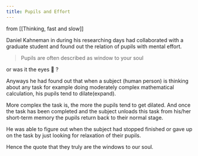 ```yaml
---
title: Pupils and Effort
---
```


from [[Thinking, fast and slow]]

Daniel Kahneman in during his researching days had collaborated with a graduate student and found out the relation of pupils with mental effort.

> Pupils are often described as window to your soul

or was it the eyes 🤔 ?

Anyways he had found out that when a subject (human person) is thinking about any task for example doing moderately complex mathematical calculation, his pupils tend to dilate(expand).

More complex the task is, the more the pupils tend to get dilated. And once the task has been completed and the subject unloads this task from his/her short-term memory the pupils return back to their normal stage.

He was able to figure out when the subject had stopped finished or gave up on the task by just looking for relaxation of their pupils. 

Hence the quote that they truly are the windows to our soul.